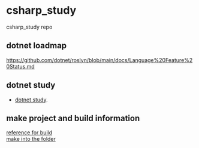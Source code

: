 # csharp_study
csharp_study repo

## dotnet loadmap

https://github.com/dotnet/roslyn/blob/main/docs/Language%20Feature%20Status.md

## dotnet study 

- [dotnet study](./csharstudy/dotnetexample/README.md). 

## make project and build information

[reference for build](./dailyStudy/README.md)  
[make into the folder](./build.md)  

